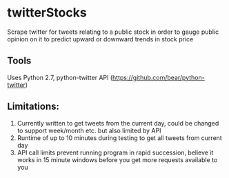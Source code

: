# twitterStocks
Scrape twitter for tweets relating to a public stock in order to gauge public opinion on it to predict upward or downward trends in stock price

## Tools
Uses Python 2.7, python-twitter API (https://github.com/bear/python-twitter)


## Limitations:
1) Currently written to get tweets from the current day, could be changed to support week/month etc. but also limited by API
2) Runtime of up to 10 minutes during testing to get all tweets from current day
3) API call limits prevent running program in rapid succession, believe it works in 15 minute windows before you get more requests available to you
